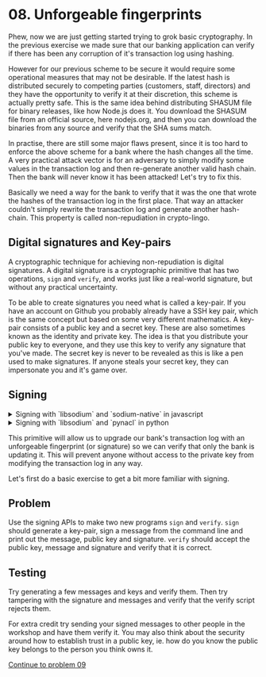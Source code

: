 # 08. Unforgeable fingerprints


Phew, now we are just getting started trying to grok basic cryptography.
In the previous exercise we made sure that our banking application can verify
if there has been any corruption of it's transaction log using hashing.

However for our previous scheme to be secure it would require some operational
measures that may not be desirable. If the latest hash is distributed securely
to competing parties (customers, staff, directors) and they have the opportunity
to verify it at their discretion, this scheme is actually pretty safe. This is
the same idea behind distributing SHASUM file for binary releases, like how
Node.js does it. You download the SHASUM file from an official source, here
nodejs.org, and then you can download the binaries from any source and verify
that the SHA sums match.

In practise, there are still some major flaws present, since it is too hard to
enforce the above scheme for a bank where the hash changes all the time.
A very practical attack vector is for an adversary to simply modify some values
in the transaction log and then re-generate another valid hash chain. Then the
bank will never know it has been attacked! Let's try to fix this.

Basically we need a way for the bank to verify that it was the one that wrote
the hashes of the transaction log in the first place. That way an attacker
couldn't simply rewrite the transaction log and generate another hash-chain.
This property is called non-repudiation in crypto-lingo.

## Digital signatures and Key-pairs

A cryptographic technique for achieving non-repudiation is digital signatures.
A digital signature is a cryptographic primitive that has two operations, `sign`
and `verify`, and works just like a real-world signature, but without any
practical uncertainty.

To be able to create signatures you need what is called a key-pair. If you have
an account on Github you probably already have a SSH key pair, which is the same
concept but based on some very different mathematics. A key-pair consists of a
public key and a secret key. These are also sometimes known as the identity and
private key. The idea is that you distribute your public key to everyone, and
they use this key to verify any signature that you've made. The secret key is
never to be revealed as this is like a pen used to make signatures. If anyone
steals your secret key, they can impersonate you and it's game over.

## Signing

<details>
  <summary>Signing with `libsodium` and `sodium-native` in javascript</summary>
  
`sodium-native` exposes digital signatures under the `crypto_sign_*` namespace.
The most important ones are:

* `sodium.crypto_sign_keypair(publicKey, secretKey)`
  Generates a key pair, where `publicKey` and `secretKey` are the output
  `Buffer`s. They need to be exactly `sodium.crypto_sign_PUBLICKEYBYTES` and
  `sodium.crypto_sign_SECRETKEYBYTES` long.
* `sodium.crypto_sign_detached(signature, message, secretKey)`
  The detached API writes the digital signature to `signature` `Buffer`, for
  `message` using `secretKey`. The signature `Buffer` needs to be
  `crypto_sign_BYTES` long. Like with hashing, this signature may contain
  non-printable bytes, so it is a good idea to convert to `hex` or `base64` if
  you want to work with it outside `Buffer`s.
* `var bool = sodium.crypto_sign_verify_detached(signature, message, publicKey)`
  To verify a signature, you pass in `signature` `Buffer`, the original
  `message` `Buffer` and the corresponding `publicKey`. It will return `bool`
  whether the signature could be verified or not.
</details>

<details>
  <summary>Signing with `libsodium` and `pynacl` in python</summary>
  
`pynacl` exposes digital signatures in the `nacl.signing` module.
The most important functions are:

* `nacl.signing.SigningKey.generate()`
  Generates a private key from which a public key can be derived (`signing_key.verify_key`).
* `signing_key.sign(message)`
  Returns signed message object.
* `verify_key.verify(message, signature)`
  Raises a `nacl.exceptions.BadSignatureError` exception if the check fails.
</details>

This primitive will allow us to upgrade our bank's transaction log with an
unforgeable fingerprint (or signature) so we can verify that only the bank is
updating it. This will prevent anyone without access to the private key from
modifying the transaction log in any way.

Let's first do a basic exercise to get a bit more familiar with signing.

## Problem

Use the signing APIs to make two new programs `sign` and `verify`.
`sign` should generate a key-pair, sign a message from the command line and
print out the message, public key and signature. `verify` should accept the
public key, message and signature and verify that it is correct.

## Testing

Try generating a few messages and keys and verify them. Then try tampering with
the signature and messages and verify that the verify script rejects them.

For extra credit try sending your signed messages to other people in the
workshop and have them verify it. You may also think about the security around
how to establish trust in a public key, ie. how do you know the public key
belongs to the person you think owns it.

[Continue to problem 09](09.md)
